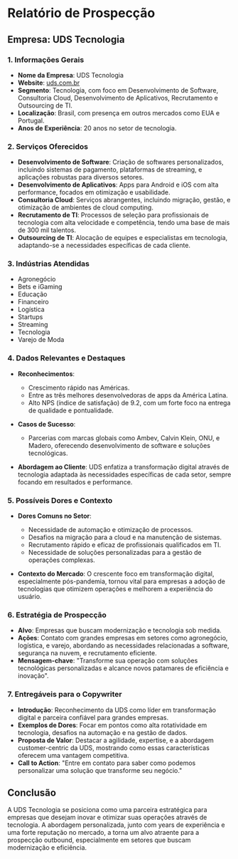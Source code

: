 # Relatório de Prospecção
## Empresa: UDS Tecnologia

### 1. Informações Gerais
- **Nome da Empresa**: UDS Tecnologia
- **Website**: [uds.com.br](https://uds.com.br)
- **Segmento**: Tecnologia, com foco em Desenvolvimento de Software, Consultoria Cloud, Desenvolvimento de Aplicativos, Recrutamento e Outsourcing de TI.
- **Localização**: Brasil, com presença em outros mercados como EUA e Portugal.
- **Anos de Experiência**: 20 anos no setor de tecnologia.

### 2. Serviços Oferecidos
- **Desenvolvimento de Software**: Criação de softwares personalizados, incluindo sistemas de pagamento, plataformas de streaming, e aplicações robustas para diversos setores.
- **Desenvolvimento de Aplicativos**: Apps para Android e iOS com alta performance, focados em otimização e usabilidade.
- **Consultoria Cloud**: Serviços abrangentes, incluindo migração, gestão, e otimização de ambientes de cloud computing.
- **Recrutamento de TI**: Processos de seleção para profissionais de tecnologia com alta velocidade e competência, tendo uma base de mais de 300 mil talentos.
- **Outsourcing de TI**: Alocação de equipes e especialistas em tecnologia, adaptando-se a necessidades específicas de cada cliente.

### 3. Indústrias Atendidas
- Agronegócio
- Bets e iGaming
- Educação
- Financeiro
- Logística
- Startups
- Streaming
- Tecnologia
- Varejo de Moda

### 4. Dados Relevantes e Destaques
- **Reconhecimentos**:
  - Crescimento rápido nas Américas.
  - Entre as três melhores desenvolvedoras de apps da América Latina.
  - Alto NPS (índice de satisfação) de 9.2, com um forte foco na entrega de qualidade e pontualidade.

- **Casos de Sucesso**: 
  - Parcerias com marcas globais como Ambev, Calvin Klein, ONU, e Madero, oferecendo desenvolvimento de software e soluções tecnológicas.

- **Abordagem ao Cliente**: UDS enfatiza a transformação digital através de tecnologia adaptada às necessidades específicas de cada setor, sempre focando em resultados e performance.

### 5. Possíveis Dores e Contexto
- **Dores Comuns no Setor**:
  - Necessidade de automação e otimização de processos.
  - Desafios na migração para a cloud e na manutenção de sistemas.
  - Recrutamento rápido e eficaz de profissionais qualificados em TI.
  - Necessidade de soluções personalizadas para a gestão de operações complexas.

- **Contexto do Mercado**: O crescente foco em transformação digital, especialmente pós-pandemia, tornou vital para empresas a adoção de tecnologias que otimizem operações e melhorem a experiência do usuário.

### 6. Estratégia de Prospecção
- **Alvo**: Empresas que buscam modernização e tecnologia sob medida.
- **Ações**: Contato com grandes empresas em setores como agronegócio, logística, e varejo, abordando as necessidades relacionadas a software, segurança na nuvem, e recrutamento eficiente.
- **Mensagem-chave**: "Transforme sua operação com soluções tecnológicas personalizadas e alcance novos patamares de eficiência e inovação".

### 7. Entregáveis para o Copywriter
- **Introdução**: Reconhecimento da UDS como líder em transformação digital e parceira confiável para grandes empresas.
- **Exemplos de Dores**: Focar em pontos como alta rotatividade em tecnologia, desafios na automação e na gestão de dados.
- **Proposta de Valor**: Destacar a agilidade, expertise, e a abordagem customer-centric da UDS, mostrando como essas características oferecem uma vantagem competitiva.
- **Call to Action**: "Entre em contato para saber como podemos personalizar uma solução que transforme seu negócio."

## Conclusão
A UDS Tecnologia se posiciona como uma parceira estratégica para empresas que desejam inovar e otimizar suas operações através de tecnologia. A abordagem personalizada, junto com years de experiência e uma forte reputação no mercado, a torna um alvo atraente para a prospecção outbound, especialmente em setores que buscam modernização e eficiência.